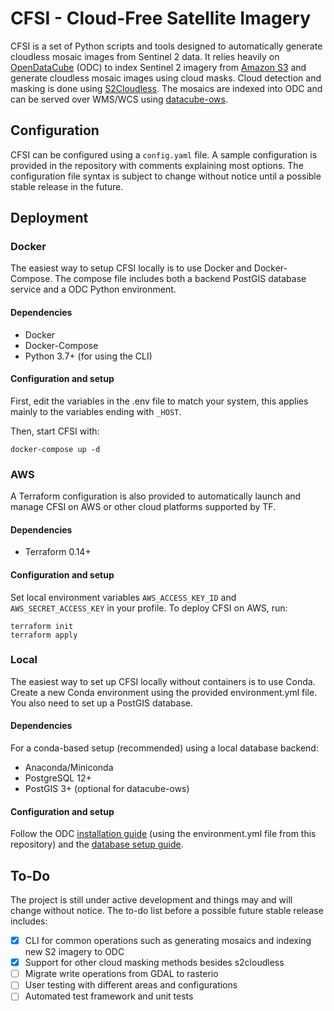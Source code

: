 # CFSI - Cloud-Free Satellite Imagery

CFSI is a set of Python scripts and tools designed to automatically generate cloudless mosaic images from Sentinel 2 data. It relies heavily on [OpenDataCube](https://www.opendatacube.org/) (ODC) to index Sentinel 2 imagery from [Amazon S3](https://registry.opendata.aws/sentinel-2/) and generate cloudless mosaic images using cloud masks. Cloud detection and masking is done using [S2Cloudless](https://github.com/sentinel-hub/sentinel2-cloud-detector). The mosaics are indexed into ODC and can be served over WMS/WCS using [datacube-ows](https://github.com/GispoCoding/datacube-ows).

## Configuration

CFSI can be configured using a `config.yaml` file. A sample configuration is provided in the repository with comments explaining most options. The configuration file syntax is subject to change without notice until a possible stable release in the future.

## Deployment

### Docker

The easiest way to setup CFSI locally is to use Docker and Docker-Compose. The compose file includes both a backend PostGIS database service and a ODC Python environment. 

#### Dependencies

- Docker
- Docker-Compose
- Python 3.7+ (for using the CLI)

#### Configuration and setup

First, edit the variables in the .env file to match your system, this applies mainly to the variables ending with `_HOST`.

Then, start CFSI with:
```shell
docker-compose up -d
```

### AWS

A Terraform configuration is also provided to automatically launch and manage CFSI on AWS or other cloud platforms supported by TF.

#### Dependencies

- Terraform 0.14+

#### Configuration and setup

Set local environment variables `AWS_ACCESS_KEY_ID` and `AWS_SECRET_ACCESS_KEY` in your profile. To deploy CFSI on AWS, run:
```shell
terraform init
terraform apply
```

### Local

The easiest way to set up CFSI locally without containers is to use Conda. Create a new Conda environment using the provided environment.yml file. You also need to set up a PostGIS database.

#### Dependencies

For a conda-based setup (recommended) using a local database backend:

- Anaconda/Miniconda
- PostgreSQL 12+
- PostGIS 3+ (optional for datacube-ows)

#### Configuration and setup

Follow the ODC [installation guide](https://datacube-core.readthedocs.io/en/latest/ops/conda.html) (using the environment.yml file from this repository) and the [database setup guide](https://datacube-core.readthedocs.io/en/latest/ops/db_setup.html).

## To-Do

The project is still under active development and things may and will change without notice. The to-do list before a possible future stable release includes:

- [x] CLI for common operations such as generating mosaics and indexing new S2 imagery to ODC
- [x] Support for other cloud masking methods besides s2cloudless
- [ ] Migrate write operations from GDAL to rasterio
- [ ] User testing with different areas and configurations
- [ ] Automated test framework and unit tests
